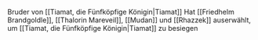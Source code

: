 Bruder von  [[Tiamat, die Fünfköpfige Königin|Tiamat]]
Hat [[Friedhelm Brandgoldle]], [[Thalorin Mareveil]], [[Mudan]] und [[Rhazzek]] auserwählt, um [[Tiamat, die Fünfköpfige Königin|Tiamat]] zu besiegen
